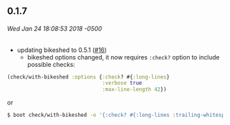 ## 0.1.7
###### Wed Jan 24 18:08:53 2018 -0500

* updating bikeshed to 0.5.1 ([#16](https://github.com/tolitius/boot-check/issues/16))
  - bikeshed options changed, it now requires `:check?` option to include possible checks:
```clojure
(check/with-bikeshed :options {:check? #{:long-lines}
                               :verbose true
                               :max-line-length 42})
```
or
```bash
$ boot check/with-bikeshed -o '{:check? #{:long-lines :trailing-whitespace :var-redefs :bad-methods :name-collisions}}'
```
